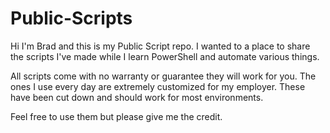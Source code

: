 # Public-Scripts
Hi I'm Brad and this is my Public Script repo. I wanted to a place to share the scripts I've made while I learn PowerShell and automate various things. 

All scripts come with no warranty or guarantee they will work for you. The ones I use every day are extremely customized for my employer. These have been cut down and should work for most environments.

Feel free to use them but please give me the credit. 
